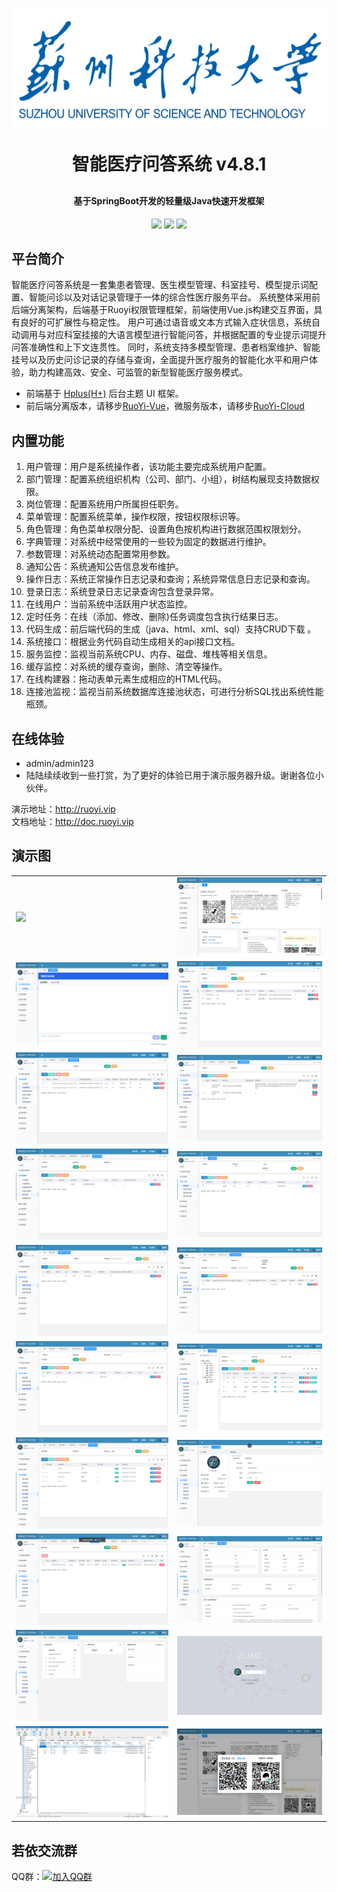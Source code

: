 <p align="center">
	<img alt="logo" src="ruoyi-admin/src/main/resources/static/img/skd.png">
</p>
<h1 align="center" style="margin: 30px 0 30px; font-weight: bold;">智能医疗问答系统 v4.8.1</h1>
<h4 align="center">基于SpringBoot开发的轻量级Java快速开发框架</h4>
<p align="center">
	<a href="https://gitee.com/y_project/RuoYi/stargazers"><img src="https://gitee.com/y_project/RuoYi/badge/star.svg?theme=gvp"></a>
	<a href="https://gitee.com/y_project/RuoYi"><img src="https://img.shields.io/badge/RuoYi-v4.8.1-brightgreen.svg"></a>
	<a href="https://gitee.com/y_project/RuoYi/blob/master/LICENSE"><img src="https://img.shields.io/github/license/mashape/apistatus.svg"></a>
</p>

## 平台简介

智能医疗问答系统是一套集患者管理、医生模型管理、科室挂号、模型提示词配置、智能问诊以及对话记录管理于一体的综合性医疗服务平台。
系统整体采用前后端分离架构，后端基于Ruoyi权限管理框架，前端使用Vue.js构建交互界面，具有良好的可扩展性与稳定性。
用户可通过语音或文本方式输入症状信息，系统自动调用与对应科室挂接的大语言模型进行智能问答，并根据配置的专业提示词提升问答准确性和上下文连贯性。
同时，系统支持多模型管理、患者档案维护、智能挂号以及历史问诊记录的存储与查询，全面提升医疗服务的智能化水平和用户体验，助力构建高效、安全、可监管的新型智能医疗服务模式。

* 前端基于 [Hplus(H+)](https://gitee.com/hplus_admin/hplus) 后台主题 UI 框架。
* 前后端分离版本，请移步[RuoYi-Vue](https://gitee.com/y_project/RuoYi-Vue)，微服务版本，请移步[RuoYi-Cloud](https://gitee.com/y_project/RuoYi-Cloud)

## 内置功能

1.  用户管理：用户是系统操作者，该功能主要完成系统用户配置。
2.  部门管理：配置系统组织机构（公司、部门、小组），树结构展现支持数据权限。
3.  岗位管理：配置系统用户所属担任职务。
4.  菜单管理：配置系统菜单，操作权限，按钮权限标识等。
5.  角色管理：角色菜单权限分配、设置角色按机构进行数据范围权限划分。
6.  字典管理：对系统中经常使用的一些较为固定的数据进行维护。
7.  参数管理：对系统动态配置常用参数。
8.  通知公告：系统通知公告信息发布维护。
9.  操作日志：系统正常操作日志记录和查询；系统异常信息日志记录和查询。
10. 登录日志：系统登录日志记录查询包含登录异常。
11. 在线用户：当前系统中活跃用户状态监控。
12. 定时任务：在线（添加、修改、删除)任务调度包含执行结果日志。
13. 代码生成：前后端代码的生成（java、html、xml、sql）支持CRUD下载 。
14. 系统接口：根据业务代码自动生成相关的api接口文档。
15. 服务监控：监视当前系统CPU、内存、磁盘、堆栈等相关信息。
16. 缓存监控：对系统的缓存查询，删除、清空等操作。
17. 在线构建器：拖动表单元素生成相应的HTML代码。
18. 连接池监视：监视当前系统数据库连接池状态，可进行分析SQL找出系统性能瓶颈。

## 在线体验

- admin/admin123  
- 陆陆续续收到一些打赏，为了更好的体验已用于演示服务器升级。谢谢各位小伙伴。

演示地址：http://ruoyi.vip  
文档地址：http://doc.ruoyi.vip

## 演示图

<table>
    <tr>
        <td><img src="ruoyi-admin/src/main/resources/static/example_image/1.png"/></td>
        <td><img src="ruoyi-admin/src/main/resources/static/example_image/2.png"/></td>
    </tr>
    <tr>
        <td><img src="ruoyi-admin/src/main/resources/static/example_image/3.png"/></td>
        <td><img src="ruoyi-admin/src/main/resources/static/example_image/4.png"/></td>
    </tr>
    <tr>
        <td><img src="ruoyi-admin/src/main/resources/static/example_image/5.png"/></td>
        <td><img src="ruoyi-admin/src/main/resources/static/example_image/6.png"/></td>
    </tr>
	<tr>
        <td><img src="ruoyi-admin/src/main/resources/static/example_image/7.png"/></td>
        <td><img src="ruoyi-admin/src/main/resources/static/example_image/8.png"/></td>
    </tr>	 
    <tr>
        <td><img src="ruoyi-admin/src/main/resources/static/example_image/9.png"/></td>
        <td><img src="ruoyi-admin/src/main/resources/static/example_image/10.png"/></td>
    </tr>
	<tr>
        <td><img src="ruoyi-admin/src/main/resources/static/example_image/11.png"/></td>
        <td><img src="ruoyi-admin/src/main/resources/static/example_image/12.png"/></td>
    </tr>
	<tr>
        <td><img src="ruoyi-admin/src/main/resources/static/example_image/13.png"/></td>
        <td><img src="ruoyi-admin/src/main/resources/static/example_image/14.png"/></td>
    </tr>
	<tr>
        <td><img src="ruoyi-admin/src/main/resources/static/example_image/15.png"/></td>
        <td><img src="ruoyi-admin/src/main/resources/static/example_image/16.png"/></td>
    </tr>
	<tr>
        <td><img src="ruoyi-admin/src/main/resources/static/example_image/17.png"/></td>
        <td><img src="ruoyi-admin/src/main/resources/static/example_image/18.png"/></td>
    </tr>
	<tr>
        <td><img src="ruoyi-admin/src/main/resources/static/example_image/19.png"/></td>
        <td><img src="ruoyi-admin/src/main/resources/static/example_image/20.png"/></td>
    </tr>
</table>


## 若依交流群

QQ群：[![加入QQ群](https://img.shields.io/badge/180208928-blue.svg)](http://qm.qq.com/cgi-bin/qm/qr?_wv=1027&k=XwhV8deuZXt__yteR1clNanVSXzA-ugq&authKey=ezgwKqEZPdP%2FgC9I03OBkJb%2Biii8yvVfwrcQuu0%2FL6ILXcRdHYDBFKCXeoeBT0E6&noverify=0&group_code=180208928)
